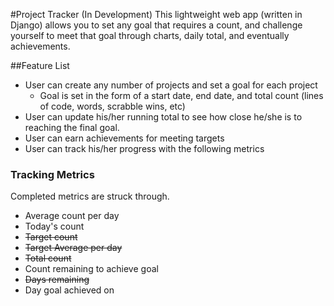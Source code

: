 #Project Tracker (In Development)
This lightweight web app (written in Django) allows you to set any goal that requires a count, and challenge yourself to meet that goal through charts, daily total, and eventually achievements.

##Feature List
- User can create any number of projects and set a goal for each project
  - Goal is set in the form of a start date, end date, and total count (lines of code, words, scrabble wins, etc)
- User can update his/her running total to see how close he/she is to reaching the final goal.
- User can earn achievements for meeting targets
- User can track his/her progress with the following metrics

### Tracking Metrics
Completed metrics are struck through.
- Average count per day
- Today's count
- ~~Target count~~
- ~~Target Average per day~~
- ~~Total count~~
- Count remaining to achieve goal
- ~~Days remaining~~
- Day goal achieved on
